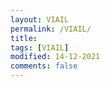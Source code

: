 ```yaml
---
layout: VIAIL
permalink: /VIAIL/
title: 
tags: [VIAIL]
modified: 14-12-2021
comments: false
---
```

